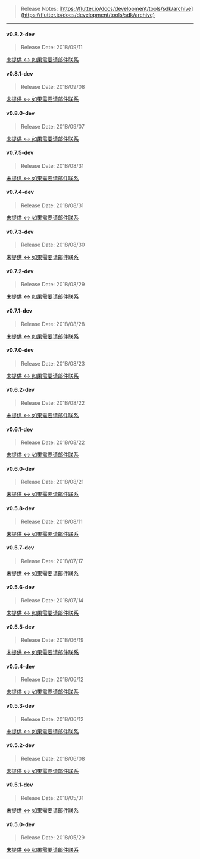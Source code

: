 > Release Notes: [https://flutter.io/docs/development/tools/sdk/archive](https://flutter.io/docs/development/tools/sdk/archive)

---

#### v0.8.2-dev

> Release Date: 2018/09/11

[未提供 <-> 如果需要请邮件联系]()

#### v0.8.1-dev

> Release Date: 2018/09/08

[未提供 <-> 如果需要请邮件联系]()

#### v0.8.0-dev

> Release Date: 2018/09/07

[未提供 <-> 如果需要请邮件联系]()

#### v0.7.5-dev

> Release Date: 2018/08/31

[未提供 <-> 如果需要请邮件联系]()

#### v0.7.4-dev

> Release Date: 2018/08/31

[未提供 <-> 如果需要请邮件联系]()

#### v0.7.3-dev

> Release Date: 2018/08/30

[未提供 <-> 如果需要请邮件联系]()

#### v0.7.2-dev

> Release Date: 2018/08/29

[未提供 <-> 如果需要请邮件联系]()

#### v0.7.1-dev

> Release Date: 2018/08/28

[未提供 <-> 如果需要请邮件联系]()

#### v0.7.0-dev

> Release Date: 2018/08/23

[未提供 <-> 如果需要请邮件联系]()

#### v0.6.2-dev

> Release Date: 2018/08/22

[未提供 <-> 如果需要请邮件联系]()

#### v0.6.1-dev

> Release Date: 2018/08/22

[未提供 <-> 如果需要请邮件联系]()

#### v0.6.0-dev

> Release Date: 2018/08/21

[未提供 <-> 如果需要请邮件联系]()

#### v0.5.8-dev

> Release Date: 2018/08/11

[未提供 <-> 如果需要请邮件联系]()

#### v0.5.7-dev

> Release Date: 2018/07/17

[未提供 <-> 如果需要请邮件联系]()

#### v0.5.6-dev

> Release Date: 2018/07/14

[未提供 <-> 如果需要请邮件联系]()

#### v0.5.5-dev

> Release Date: 2018/06/19

[未提供 <-> 如果需要请邮件联系]()

#### v0.5.4-dev

> Release Date: 2018/06/12

[未提供 <-> 如果需要请邮件联系]()

#### v0.5.3-dev

> Release Date: 2018/06/12

[未提供 <-> 如果需要请邮件联系]()

#### v0.5.2-dev

> Release Date: 2018/06/08

[未提供 <-> 如果需要请邮件联系]()

#### v0.5.1-dev

> Release Date: 2018/05/31

[未提供 <-> 如果需要请邮件联系]()

#### v0.5.0-dev

> Release Date: 2018/05/29

[未提供 <-> 如果需要请邮件联系]()